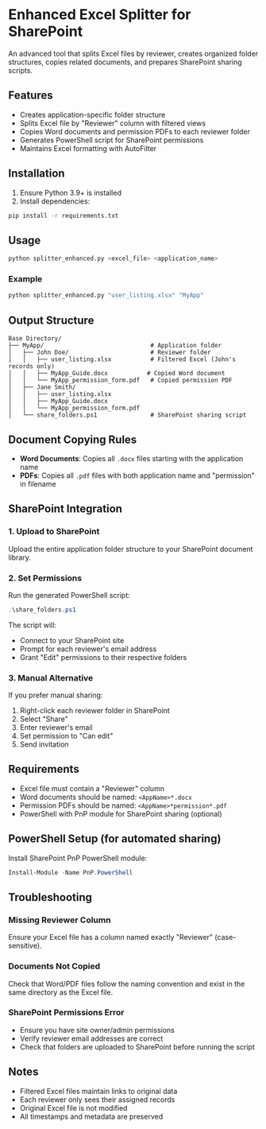 # Enhanced Excel Splitter for SharePoint

An advanced tool that splits Excel files by reviewer, creates organized folder structures, copies related documents, and prepares SharePoint sharing scripts.

## Features

- Creates application-specific folder structure
- Splits Excel file by "Reviewer" column with filtered views
- Copies Word documents and permission PDFs to each reviewer folder
- Generates PowerShell script for SharePoint permissions
- Maintains Excel formatting with AutoFilter

## Installation

1. Ensure Python 3.9+ is installed
2. Install dependencies:

```bash
pip install -r requirements.txt
```

## Usage

```bash
python splitter_enhanced.py <excel_file> <application_name>
```

### Example

```bash
python splitter_enhanced.py "user_listing.xlsx" "MyApp"
```

## Output Structure

```
Base Directory/
├── MyApp/                              # Application folder
│   ├── John Doe/                       # Reviewer folder
│   │   ├── user_listing.xlsx           # Filtered Excel (John's records only)
│   │   ├── MyApp_Guide.docx           # Copied Word document
│   │   └── MyApp_permission_form.pdf   # Copied permission PDF
│   ├── Jane Smith/
│   │   ├── user_listing.xlsx
│   │   ├── MyApp_Guide.docx
│   │   └── MyApp_permission_form.pdf
│   └── share_folders.ps1               # SharePoint sharing script
```

## Document Copying Rules

- **Word Documents**: Copies all `.docx` files starting with the application name
- **PDFs**: Copies all `.pdf` files with both application name and "permission" in filename

## SharePoint Integration

### 1. Upload to SharePoint
Upload the entire application folder structure to your SharePoint document library.

### 2. Set Permissions
Run the generated PowerShell script:

```powershell
.\share_folders.ps1
```

The script will:
- Connect to your SharePoint site
- Prompt for each reviewer's email address
- Grant "Edit" permissions to their respective folders

### 3. Manual Alternative
If you prefer manual sharing:
1. Right-click each reviewer folder in SharePoint
2. Select "Share"
3. Enter reviewer's email
4. Set permission to "Can edit"
5. Send invitation

## Requirements

- Excel file must contain a "Reviewer" column
- Word documents should be named: `<AppName>*.docx`
- Permission PDFs should be named: `<AppName>*permission*.pdf`
- PowerShell with PnP module for SharePoint sharing (optional)

## PowerShell Setup (for automated sharing)

Install SharePoint PnP PowerShell module:
```powershell
Install-Module -Name PnP.PowerShell
```

## Troubleshooting

### Missing Reviewer Column
Ensure your Excel file has a column named exactly "Reviewer" (case-sensitive).

### Documents Not Copied
Check that Word/PDF files follow the naming convention and exist in the same directory as the Excel file.

### SharePoint Permissions Error
- Ensure you have site owner/admin permissions
- Verify reviewer email addresses are correct
- Check that folders are uploaded to SharePoint before running the script

## Notes

- Filtered Excel files maintain links to original data
- Each reviewer only sees their assigned records
- Original Excel file is not modified
- All timestamps and metadata are preserved
